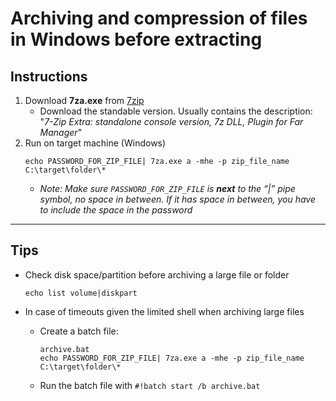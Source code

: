 # Archiving and compression of files in Windows before extracting


## Instructions

1. Download **7za.exe** from [7zip](https://www.7-zip.org/download.html)
    * Download the standable version. Usually contains the description: "*7-Zip Extra: standalone console version, 7z DLL, Plugin for Far Manager*"
1. Run on target machine (Windows)
    ```batch
    echo PASSWORD_FOR_ZIP_FILE| 7za.exe a -mhe -p zip_file_name C:\target\folder\*
    ```
    * *Note: Make sure `PASSWORD_FOR_ZIP_FILE` is __next__ to the “|” pipe symbol, no space in between. If it has space in between, you have to include the space in the password*


-----------------------------------
## Tips
* Check disk space/partition before archiving a large file or folder
    ```batch
    echo list volume|diskpart
    ```
* In case of timeouts given the limited shell when archiving large files

    * Create a batch file:

        
        ```batch
        archive.bat
        echo PASSWORD_FOR_ZIP_FILE| 7za.exe a -mhe -p zip_file_name C:\target\folder\*
        ```
        

    * Run the batch file with `#!batch start /b archive.bat`
    
